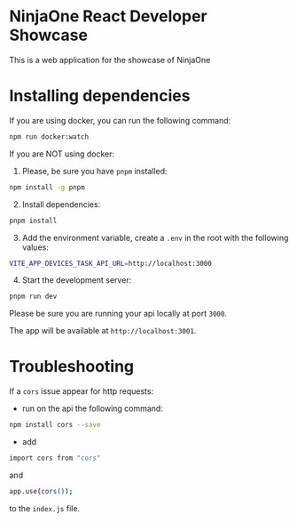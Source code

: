 # NinjaOne React Developer Showcase
This is a web application for the showcase of NinjaOne

# Installing dependencies

If you are using docker, you can run the following command:

```bash
npm run docker:watch
```

If you are NOT using docker:

1. Please, be sure you have `pnpm` installed:

```bash
npm install -g pnpm
```

2. Install dependencies:

```bash
pnpm install
```

3. Add the environment variable, create a `.env` in the root with the following values:

```bash
VITE_APP_DEVICES_TASK_API_URL=http://localhost:3000
```

4. Start the development server:

```bash
pnpm run dev
```

Please be sure you are running your api locally at port `3000`.

The app will be available at `http://localhost:3001`.

# Troubleshooting

If a `cors` issue appear for http requests:
- run on the api the following command:
```bash 
npm install cors --save
``` 
- add 
```bash 
import cors from "cors"
``` 
and     
```bash 
app.use(cors());
``` 
to the `index.js` file.